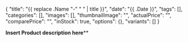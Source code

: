 {
    "title": "{{ replace .Name "-" " " | title }}",
    "date": "{{ .Date }}",
    "tags": [],
    "categories": [],
    "images": [],
    "thumbnailImage": "",
    "actualPrice": "",
    "comparePrice": "",
    "inStock": true,
    "options": {},
    "variants": []
}

**Insert Product description here****